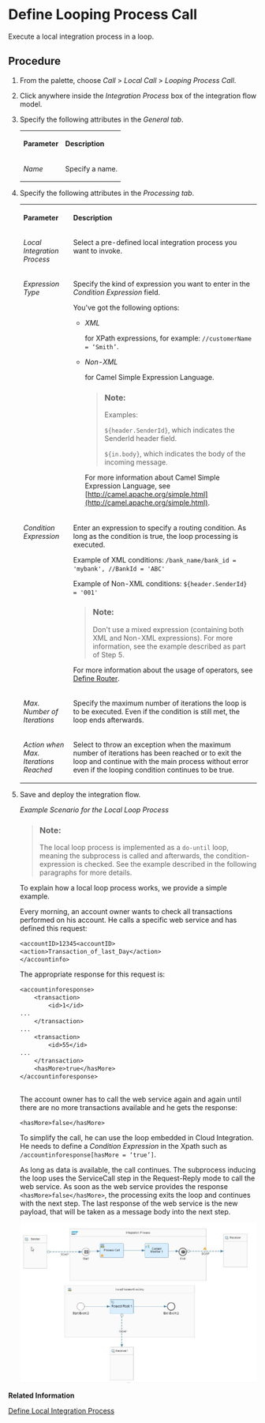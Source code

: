 <!-- loiof58c2ba1c8d345fab64c565c18727183 -->

# Define Looping Process Call

Execute a local integration process in a loop.



## Procedure

1.  From the palette, choose *Call* \> *Local Call* \> *Looping Process Call*.

2.  Click anywhere inside the *Integration Process* box of the integration flow model.

3.  Specify the following attributes in the *General tab*.


    <table>
    <tr>
    <th valign="top">

    Parameter


    
    </th>
    <th valign="top">

    Description


    
    </th>
    </tr>
    <tr>
    <td valign="top">

    *Name*


    
    </td>
    <td valign="top">

    Specify a name.


    
    </td>
    </tr>
    </table>
    
4.  Specify the following attributes in the *Processing tab*.


    <table>
    <tr>
    <th valign="top">

    Parameter


    
    </th>
    <th valign="top">

    Description


    
    </th>
    </tr>
    <tr>
    <td valign="top">

    *Local Integration Process*


    
    </td>
    <td valign="top">

    Select a pre-defined local integration process you want to invoke.


    
    </td>
    </tr>
    <tr>
    <td valign="top">

     *Expression Type* 


    
    </td>
    <td valign="top">

    Specify the kind of expression you want to enter in the *Condition Expression* field.

    You've got the following options:

    -   *XML* 

        for XPath expressions, for example: `//customerName = ‘Smith’`.

    -   *Non-XML*

        for Camel Simple Expression Language.

        > ### Note:  
        > Examples:
        > 
        > `${header.SenderId}`, which indicates the SenderId header field.
        > 
        > `${in.body}`, which indicates the body of the incoming message.

        For more information about Camel Simple Expression Language, see [http://camel.apache.org/simple.html](http://camel.apache.org/simple.html).



    
    </td>
    </tr>
    <tr>
    <td valign="top">

    *Condition Expression*


    
    </td>
    <td valign="top">

    Enter an expression to specify a routing condition. As long as the condition is true, the loop processing is executed.

    Example of XML conditions: `/bank_name/bank_id = 'mybank', //BankId = 'ABC'`

    Example of Non-XML conditions: `${header.SenderId} = '001'`

    > ### Note:  
    > Don't use a mixed expression \(containing both XML and Non-XML expressions\). For more information, see the example described as part of Step 5.

    For more information about the usage of operators, see [Define Router](define-router-d7fddbd.md).


    
    </td>
    </tr>
    <tr>
    <td valign="top">

     *Max. Number of Iterations* 


    
    </td>
    <td valign="top">

    Specify the maximum number of iterations the loop is to be executed. Even if the condition is still met, the loop ends afterwards.


    
    </td>
    </tr>
    <tr>
    <td valign="top">

     *Action when Max. Iterations Reached* 


    
    </td>
    <td valign="top">

    Select to throw an exception when the maximum number of iterations has been reached or to exit the loop and continue with the main process without error even if the looping condition continues to be true.


    
    </td>
    </tr>
    </table>
    
5.  Save and deploy the integration flow.

    *Example Scenario for the Local Loop Process*

    > ### Note:  
    > The local loop process is implemented as a `do-until` loop, meaning the subprocess is called and afterwards, the condition-expression is checked. See the example described in the following paragraphs for more details.

    To explain how a local loop process works, we provide a simple example.

    Every morning, an account owner wants to check all transactions performed on his account. He calls a specific web service and has defined this request:

    ```
    <accountID>12345<accountID>
    <action>Transaction_of_last_Day</action>
    </accountinfo>
    ```

    The appropriate response for this request is:

    ```
    <accountinforesponse>
        <transaction>
            <id>1</id>
    ...
        </transaction>
    ...
        <transaction>
            <id>55</id>
    ...
        </transaction>
        <hasMore>true</hasMore>
    </accountinforesponse>
    
    
    ```

    The account owner has to call the web service again and again until there are no more transactions available and he gets the response:

    ```
    <hasMore>false</hasMore>
    ```

    To simplify the call, he can use the loop embedded in Cloud Integration. He needs to define a *Condition Expression* in the Xpath such as `/accountinforesponse[hasMore = ‘true’]`.

    As long as data is available, the call continues. The subprocess inducing the loop uses the ServiceCall step in the Request-Reply mode to call the web service. As soon as the web service provides the response `<hasMore>false</hasMore>`, the processing exits the loop and continues with the next step. The last response of the web service is the new payload, that will be taken as a message body into the next step.

    ![](images/Looping_process_aad3c20.jpg)


**Related Information**  


[Define Local Integration Process](define-local-integration-process-520341a.md "You use the local integration process to simplify your integration process. You can break down the main integration process into smaller fragments by using local integration processes. You combine these fragments to achieve your main integration process.")

